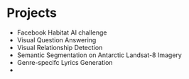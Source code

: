 <h1>Projects</h1>
<ul>
  <li>Facebook Habitat AI challenge</li> 
  <li>Visual Question Answering</li> 
  <li>Visual Relationship Detection</li> 
  <li>Semantic Segmentation on Antarctic Landsat-8 Imagery</li>
  <li>Genre-specifc Lyrics Generation</li>
  <li></li>
 </ul>
